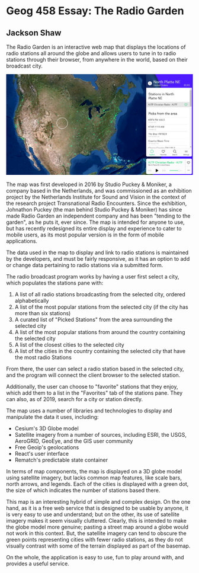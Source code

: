# Geog 458 Essay: The Radio Garden
## Jackson Shaw
The Radio Garden is an interactive web map that displays the locations of radio stations all around the globe and allows users to tune in to radio stations through their browser, from anywhere in the world, based on their broadcast city.

![Radio garden map of the US](./img/Map_radio.png)

The map was first developed in 2016 by Studio Puckey & Moniker, a company based in the Netherlands, and was commissioned as an exhibition project by the Netherlands Institute for Sound and Vision in the context of the research project Transnational Radio Encounters. Since the exhibition, Johnathon Puckey (the man behind Studio Puckey & Moniker) has since made Radio Garden an independent company and has been "tending to the garden", as he puts it, ever since. The map is intended for anyone to use, but has recently redesigned its entire display and experience to cater to mobile users, as its most popular version is in the form of mobile applications.

The data used in the map to display and link to radio stations is maintained by the developers, and must be fairly responsive, as it has an option to add or change data pertaining to radio stations via a submitted form.

The radio broadcast program works by having a user first select a city, which populates the stations pane with:
1. A list of all radio stations broadcasting from the selected city, ordered alphabetically
2. A list of the most popular stations from the selected city (if the city has more than six stations)
3. A curated list of "Picked Stations" from the area surrounding the selected city
4. A list of the most popular stations from around the country containing the selected city
5. A list of the closest cities to the selected city
6. A list of the cities in the country containing the selected city that have the most radio Stations

From there, the user can select a radio station based in the selected city, and the program will connect the client browser to the selected station.

Additionally, the user can choose to "favorite" stations that they enjoy, which add them to a list in the "Favorites" tab of the stations pane. They can also, as of 2019, search for a city or station directly.

The map uses a number of libraries and technologies to display and manipulate the data it uses, including:

- Cesium's 3D Globe model
- Satellite imagery from a number of sources, including ESRI, the USGS, AeroGRID, GeoEye, and the GIS user community
- Free Geoip's geolocations
- React's user interface
- Rematch's predictable state container

In terms of map components, the map is displayed on a 3D globe model using satellite imagery, but lacks common map features, like scale bars, north arrows, and legends. Each of the cities is displayed with a green dot, the size of which indicates the number of stations based there.

This map is an interesting hybrid of simple and complex design. On the one hand, as it is a free web service that is designed to be usable by anyone, it is very easy to use and understand; but on the other, its use of satellite imagery makes it seem visually cluttered. Clearly, this is intended to make the globe model more genuine; pasting a street map around a globe would not work in this context. But, the satellite imagery can tend to obscure the green points representing cities with fewer radio stations, as they do not visually contrast with some of the terrain displayed as part of the basemap.

On the whole, the application is easy to use, fun to play around with, and provides a useful service.
